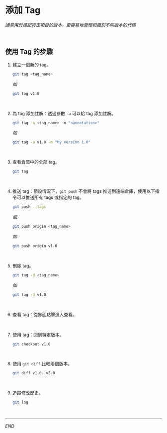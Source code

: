 # 添加 Tag

_通常用於標記特定項目的版本，更容易地管理和識別不同版本的代碼_

<br>

## 使用 Tag 的步驟

1. 建立一個新的 tag。

    ```bash
    git tag <tag_name>
    ```

    _如_

    ```bash
    git tag v1.0
    ```    

<br>

2. 為 tag 添加註解：透過參數 `-a` 可以給 tag 添加註解。

    ```bash
    git tag -a <tag_name> -m "<annotation>"
    ```

    _如_

    ```bash
    git tag -a v1.0 -m "My version 1.0"
    ```

<br>

3. 查看倉庫中的全部 tag。

    ```bash
    git tag
    ```

<br>

4. 推送 tag：預設情況下，`git push` 不會將 tags 推送到遠端倉庫，使用以下指令可以推送所有 tags 或指定的 tag。

    ```bash
    git push --tags
    ```

    _或_

    ```bash
    git push origin <tag_name>
    ```

    _如_

    ```bash
    git push origin v1.0
    ```

<br>

5. 刪除 tag。

    ```bash
    git tag -d <tag_name>
    ```

    _如_

    ```bash
    git tag -d v1.0
    ```

<br>

6. 查看 tag：從界面點擊進入查看。

<br>

7. 使用 tag：回到特定版本。

    ```bash
    git checkout v1.0
    ```

<br>

8. 使用 `git diff` 比較兩個版本。

    ```bash
    git diff v1.0..v2.0
    ```

<br>

9. 追蹤修改歷史。

    ```bash
    git log
    ```

<br>

___

_END_